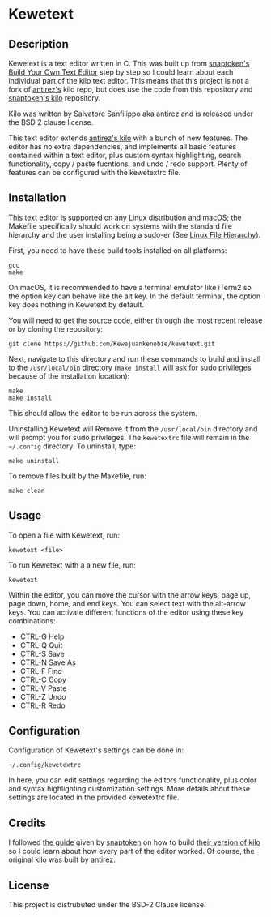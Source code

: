 # Kewetext

## Description
Kewetext is a text editor written in C. This was built up from
[snaptoken's](https://github.com/snaptoken) 
[Build Your Own Text Editor](https://viewsourcecode.org/snaptoken/kilo/)
step by step so I could learn about each individual part of the
kilo text editor. This means that this project is not a fork
of [antirez's](https://github.com/antirez) kilo repo, but does use the
code from this repository and [snaptoken's kilo](https://github.com/snaptoken/kilo-src)
repository.

Kilo was written by Salvatore Sanfilippo aka antirez and is released 
under the BSD 2 clause license.

This text editor extends [antirez's kilo](https://github.com/antirez/kilo)
with a bunch of new features. The editor has no extra dependencies,
and implements all basic features contained within a text editor,
plus custom syntax highlighting, search functionality, copy / paste fucntions,
and undo / redo support. Plenty of features can be configured with the
kewetextrc file.

## Installation

This text editor is supported on any Linux distribution and macOS; the Makefile
specifically should work on systems with the standard file hierarchy
and the user installing being a sudo-er 
(See [Linux File Hierarchy](https://refspecs.linuxfoundation.org/FHS_3.0/fhs/index.html)).

First, you need to have these build tools installed on all platforms:
```text
gcc
make
```

On macOS, it is recommended to have a terminal emulator like iTerm2 so
the option key can behave like the alt key. In the default terminal,
the option key does nothing in Kewetext by default.

You will need to get the source code, either through the
most recent release or by cloning the repository:

```shell
git clone https://github.com/Kewejuankenobie/kewetext.git
```
Next, navigate to this directory and run these commands to build and install to the 
`/usr/local/bin` directory (`make install` will ask for sudo privileges
because of the installation location):

```shell
make
make install
```

This should allow the editor to be run across the system.

Uninstalling Kewetext will Remove it from the `/usr/local/bin` directory
and will prompt you for sudo privileges. The `kewetextrc` file
will remain in the `~/.config` directory. To uninstall, type:

```shell
make uninstall
```

To remove files built by the Makefile, run:
```shell
make clean
```

## Usage

To open a file with Kewetext, run:
```shell
kewetext <file>
```
To run Kewetext with a a new file, run:
```shell
kewetext
```

Within the editor, you can move the cursor with the arrow keys,
page up, page down, home, and end keys.
You can select text with the alt-arrow keys.
You can activate different functions of the editor using these key
combinations:

* CTRL-G Help
* CTRL-Q Quit
* CTRL-S Save
* CTRL-N Save As
* CTRL-F Find
* CTRL-C Copy
* CTRL-V Paste
* CTRL-Z Undo
* CTRL-R Redo

## Configuration

Configuration of Kewetext's settings can be done in:
```text
~/.config/kewetextrc
```

In here, you can edit settings regarding the editors functionality, 
plus color and syntax highlighting customization settings. More details
about these settings are located in the provided kewetextrc file.

## Credits

I followed [the guide](https://viewsourcecode.org/snaptoken/kilo/) 
given by [snaptoken](https://github.com/snaptoken) on
how to build [their version of kilo](https://github.com/snaptoken/kilo-src)
so I could learn about how every part of the editor worked. Of course,
the original [kilo](https://github.com/antirez/kilo) was built by
[antirez](https://github.com/antirez). 

## License

This project is distrubuted under the BSD-2 Clause license.